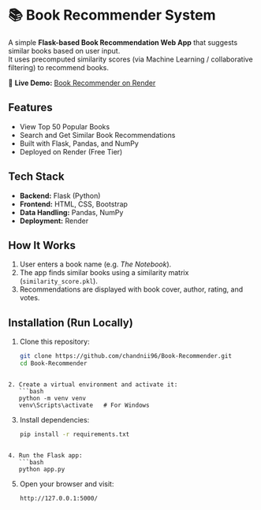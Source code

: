 # 📚 Book Recommender System

A simple **Flask-based Book Recommendation Web App** that suggests similar books based on user input.  
It uses precomputed similarity scores (via Machine Learning / collaborative filtering) to recommend books.

🔗 **Live Demo:** [Book Recommender on Render](https://book-recommender-eqxp.onrender.com/)

## Features

-  View Top 50 Popular Books  
-  Search and Get Similar Book Recommendations  
-  Built with Flask, Pandas, and NumPy    
-  Deployed on Render (Free Tier)


## Tech Stack

- **Backend:** Flask (Python)
- **Frontend:** HTML, CSS, Bootstrap
- **Data Handling:** Pandas, NumPy
- **Deployment:** Render

## How It Works

1. User enters a book name (e.g. *The Notebook*).  
2. The app finds similar books using a similarity matrix (`similarity_score.pkl`).  
3. Recommendations are displayed with book cover, author, rating, and votes.

## Installation (Run Locally)

1. Clone this repository:
   ```bash
   git clone https://github.com/chandnii96/Book-Recommender.git
   cd Book-Recommender
````

2. Create a virtual environment and activate it:
   ```bash
   python -m venv venv
   venv\Scripts\activate   # For Windows
````

3. Install dependencies:
   ```bash
   pip install -r requirements.txt
````

4. Run the Flask app:
   ```bash
   python app.py
````

5. Open your browser and visit:
   ```
   http://127.0.0.1:5000/
````
